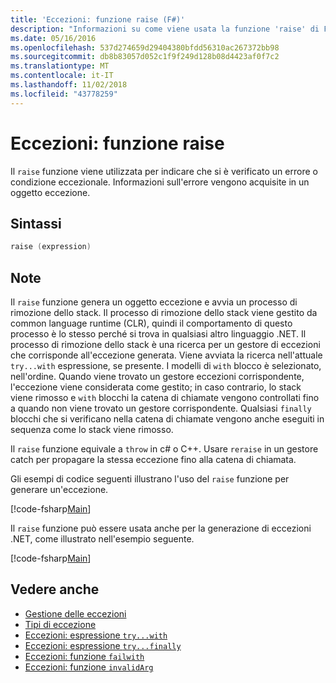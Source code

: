 ```yaml
---
title: 'Eccezioni: funzione raise (F#)'
description: "Informazioni su come viene usata la funzione 'raise' di F # per indicare che si è verificato un errore o condizione eccezionale."
ms.date: 05/16/2016
ms.openlocfilehash: 537d274659d29404380bfdd56310ac267372bb98
ms.sourcegitcommit: db8b83057d052c1f9f249d128b08d4423af0f7c2
ms.translationtype: MT
ms.contentlocale: it-IT
ms.lasthandoff: 11/02/2018
ms.locfileid: "43778259"
---
```

# <a name="exceptions-the-raise-function"></a>Eccezioni: funzione raise

Il `raise` funzione viene utilizzata per indicare che si è verificato un errore o condizione eccezionale. Informazioni sull'errore vengono acquisite in un oggetto eccezione.

## <a name="syntax"></a>Sintassi

```fsharp
raise (expression)
```

## <a name="remarks"></a>Note

Il `raise` funzione genera un oggetto eccezione e avvia un processo di rimozione dello stack. Il processo di rimozione dello stack viene gestito da common language runtime (CLR), quindi il comportamento di questo processo è lo stesso perché si trova in qualsiasi altro linguaggio .NET. Il processo di rimozione dello stack è una ricerca per un gestore di eccezioni che corrisponde all'eccezione generata. Viene avviata la ricerca nell'attuale `try...with` espressione, se presente. I modelli di `with` blocco è selezionato, nell'ordine. Quando viene trovato un gestore eccezioni corrispondente, l'eccezione viene considerata come gestito; in caso contrario, lo stack viene rimosso e `with` blocchi la catena di chiamate vengono controllati fino a quando non viene trovato un gestore corrispondente. Qualsiasi `finally` blocchi che si verificano nella catena di chiamate vengono anche eseguiti in sequenza come lo stack viene rimosso.

Il `raise` funzione equivale a `throw` in c# o C++. Usare `reraise` in un gestore catch per propagare la stessa eccezione fino alla catena di chiamata.

Gli esempi di codice seguenti illustrano l'uso del `raise` funzione per generare un'eccezione.

[!code-fsharp[Main](../../../../samples/snippets/fsharp/lang-ref-2/snippet5801.fs)]

Il `raise` funzione può essere usata anche per la generazione di eccezioni .NET, come illustrato nell'esempio seguente.

[!code-fsharp[Main](../../../../samples/snippets/fsharp/lang-ref-2/snippet5802.fs)]

## <a name="see-also"></a>Vedere anche

- [Gestione delle eccezioni](index.md)
- [Tipi di eccezione](exception-types.md)
- [Eccezioni: espressione `try...with`](the-try-with-expression.md)
- [Eccezioni: espressione `try...finally`](the-try-finally-expression.md)
- [Eccezioni: funzione `failwith`](the-failwith-function.md)
- [Eccezioni: funzione `invalidArg`](the-invalidArg-function.md)
